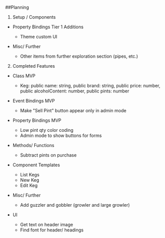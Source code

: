 ##Planning

1. Setup / Components

  * Property Bindings
    Tier 1 Additions
    - Theme custom UI

  * Misc/ Further
    - Other items from further exploration section (pipes, etc.)

2. Completed Features
  * Class
    MVP
    - Keg: public name: string, public brand: string, public price: number, public alcoholContent: number, public pints: number

  * Event Bindings
    MVP
    - Make "Sell Pint" button appear only in admin mode

  * Property Bindings
    MVP
    - Low pint qty color coding
    - Admin mode to show buttons for forms

  * Methods/ Functions
    - Subtract pints on purchase

  * Component Templates
    - List Kegs    
    - New Keg
    - Edit Keg

  * Misc/ Further
    - Add guzzler and gobbler (growler and large growler)

  * UI
    - Get text on header image
    - Find font for header/ headings
